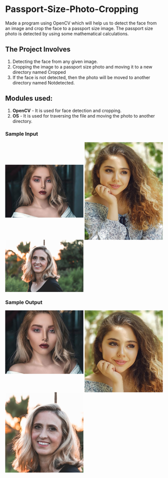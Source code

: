# Passport-Size-Photo-Cropping
Made a program using OpenCV which will help us to detect the face from an image and crop the face to a passport size image. The passport size photo is detected by using some mathematical calculations.

## The Project Involves
1. Detecting the face from any given image.
2. Cropping the image to a passport size photo and moving it to a new directory named Cropped
3. If the face is not detected, then the photo will be moved to another directory named Notdetected.

## Modules used:
1. **OpenCV** - It is used for face detection and cropping.
2. **OS** - It is used for traversing the file and moving the photo to another directory.

### Sample Input

<img align="center" src="Original/sample_1.jpg?raw=true" width="250"> <img align="center" src="Original/sample_5.jpg?raw=true" width="250"> <img align="center" src="Original/sample_4.jpg?raw=true" width="250">

### Sample Output

<img align="top" src="Cropped/sample_1.jpg?raw=true" width="250"> <img align="top" src="Cropped/sample_5.jpg?raw=true" width="250"> <img align="top" src="Cropped/sample_4.jpg?raw=true" width="250">
